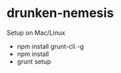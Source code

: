 drunken-nemesis
===============

Setup on Mac/Linux
- npm install grunt-cli -g
- npm install
- grunt setup